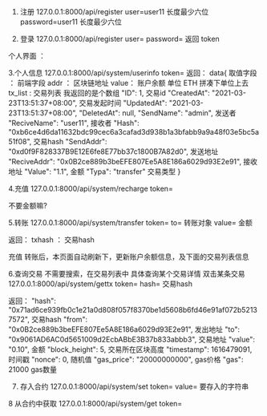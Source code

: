 
1. 注册
127.0.0.1:8000/api/register
user=user11    长度最少六位
password=user11      长度最少六位

2. 登录
127.0.0.1:8000/api/register
user=
password=
返回 token


个人界面 ：

3.个人信息
127.0.0.1:8000/api/system/userinfo
token=
返回： data{
		取值字段 ： 前端字段
		addr ：   区块链地址
		value：   账户余额 单位 ETH  拼凑下单位上去
		tx_list :  交易列表  我返回的是个数组
	    "ID": 1,   交易id
        "CreatedAt": "2021-03-23T13:51:37+08:00",  交易发起时间
        "UpdatedAt": "2021-03-23T13:51:37+08:00",
        "DeletedAt": null,
        "SendName": "admin",   发送者
        "ReciveName": "user11", 接收者
        "Hash": "0xb6ce4d6da11632bdc99cec6a3cafad3d938b1a3bfabb9a9a48f03e5bc5a51f08",  交易hash
        "SendAddr": "0xd0f9F828337B9E12E6fe8E77bb37c1800B7A82d0",   发送地址
        "ReciveAddr": "0x0B2ce889b3beEFE807Ee5A8E186a6029d93E2e91", 接收地址
        "Value": "1.1",   金额
        "Typa": "transfer"  交易类型
	}

4.充值
127.0.0.1:8000/api/system/recharge
token=

不要金额嘛?

5.转账
127.0.0.1:8000/api/system/transfer
token=
to=    转账对象
value=    金额

返回：
	txhash ： 交易hash




充值 转账后，本页面自动刷新下，更新账户余额信息，及下面的交易列表信息


6.查询交易 不需要搜索，在交易列表中
具体查询某个交易详情  双击某条交易
127.0.0.1:8000/api/system/gettx
token=
hash=  交易hash

返回：
	        "hash": "0x71ad6ce939fb0c1e21a0d808f057f8370be1d5608b6fd46e91af072b52137572",  交易hash
            "from": "0x0B2ce889b3beEFE807Ee5A8E186a6029d93E2e91",  发出地址
            "to": "0x9061AD6AC0d5651009d2EcbABbE3B37b833abbb3",    交易地址
            "value": "0.10",      金额
            "block_height": 5,    交易所在区块高度
            "timestamp": 1616479091,   时间戳
            "nonce": 0,   随机值
            "gas_price": "20000000000",  gas价格
            "gas": 21000    gas数量


7.  存入合约
127.0.0.1:8000/api/system/set
token=
value= 要存入的字符串


8 从合约中获取
127.0.0.1:8000/api/system/get
token=
